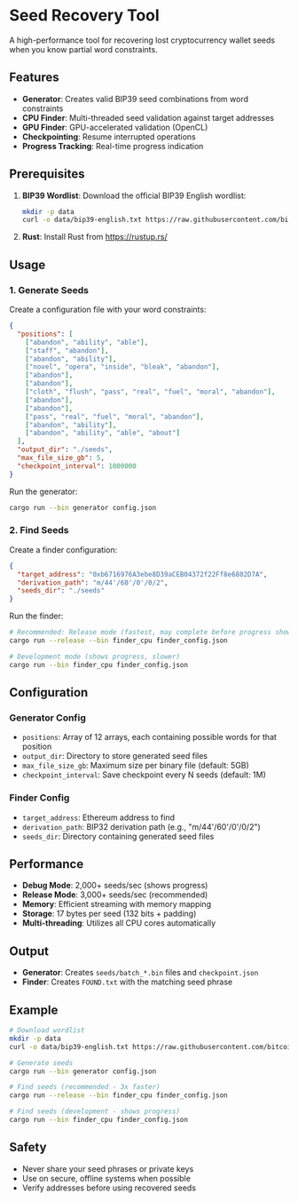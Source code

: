 # Seed Recovery Tool

A high-performance tool for recovering lost cryptocurrency wallet seeds when you know partial word constraints.

## Features

- **Generator**: Creates valid BIP39 seed combinations from word constraints
- **CPU Finder**: Multi-threaded seed validation against target addresses
- **GPU Finder**: GPU-accelerated validation (OpenCL)
- **Checkpointing**: Resume interrupted operations
- **Progress Tracking**: Real-time progress indication

## Prerequisites

1. **BIP39 Wordlist**: Download the official BIP39 English wordlist:
   ```bash
   mkdir -p data
   curl -o data/bip39-english.txt https://raw.githubusercontent.com/bitcoin/bips/master/bip-0039/english.txt
   ```

2. **Rust**: Install Rust from https://rustup.rs/

## Usage

### 1. Generate Seeds

Create a configuration file with your word constraints:

```json
{
  "positions": [
    ["abandon", "ability", "able"],
    ["staff", "abandon"],
    ["abandon", "ability"],
    ["novel", "opera", "inside", "bleak", "abandon"],
    ["abandon"],
    ["abandon"],
    ["cloth", "flush", "pass", "real", "fuel", "moral", "abandon"],
    ["abandon"],
    ["abandon"],
    ["pass", "real", "fuel", "moral", "abandon"],
    ["abandon", "ability"],
    ["abandon", "ability", "able", "about"]
  ],
  "output_dir": "./seeds",
  "max_file_size_gb": 5,
  "checkpoint_interval": 1000000
}
```

Run the generator:
```bash
cargo run --bin generator config.json
```

### 2. Find Seeds

Create a finder configuration:

```json
{
  "target_address": "0xb6716976A3ebe8D39aCEB04372f22Ff8e6802D7A",
  "derivation_path": "m/44'/60'/0'/0/2",
  "seeds_dir": "./seeds"
}
```

Run the finder:
```bash
# Recommended: Release mode (fastest, may complete before progress shows)
cargo run --release --bin finder_cpu finder_config.json

# Development mode (shows progress, slower)
cargo run --bin finder_cpu finder_config.json
```

## Configuration

### Generator Config
- `positions`: Array of 12 arrays, each containing possible words for that position
- `output_dir`: Directory to store generated seed files
- `max_file_size_gb`: Maximum size per binary file (default: 5GB)
- `checkpoint_interval`: Save checkpoint every N seeds (default: 1M)

### Finder Config
- `target_address`: Ethereum address to find
- `derivation_path`: BIP32 derivation path (e.g., "m/44'/60'/0'/0/2")
- `seeds_dir`: Directory containing generated seed files

## Performance

- **Debug Mode**: 2,000+ seeds/sec (shows progress)
- **Release Mode**: 3,000+ seeds/sec (recommended)
- **Memory**: Efficient streaming with memory mapping
- **Storage**: 17 bytes per seed (132 bits + padding)
- **Multi-threading**: Utilizes all CPU cores automatically

## Output

- **Generator**: Creates `seeds/batch_*.bin` files and `checkpoint.json`
- **Finder**: Creates `FOUND.txt` with the matching seed phrase

## Example

```bash
# Download wordlist
mkdir -p data
curl -o data/bip39-english.txt https://raw.githubusercontent.com/bitcoin/bips/master/bip-0039/english.txt

# Generate seeds
cargo run --bin generator config.json

# Find seeds (recommended - 3x faster)
cargo run --release --bin finder_cpu finder_config.json

# Find seeds (development - shows progress)
cargo run --bin finder_cpu finder_config.json
```

## Safety

- Never share your seed phrases or private keys
- Use on secure, offline systems when possible
- Verify addresses before using recovered seeds
